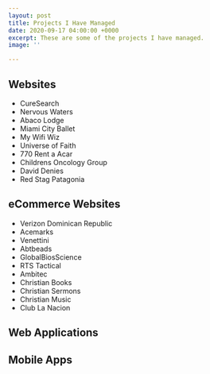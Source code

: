 ```yaml
---
layout: post
title: Projects I Have Managed
date: 2020-09-17 04:00:00 +0000
excerpt: These are some of the projects I have managed.
image: ''

---
```

## Websites

* CureSearch
* Nervous Waters
* Abaco Lodge
* Miami City Ballet
* My Wifi Wiz
* Universe of Faith
* 770 Rent a Acar
* Childrens Oncology Group
* David Denies
* Red Stag Patagonia

## eCommerce Websites

* Verizon Dominican Republic
* Acemarks
* Venettini
* Abtbeads
* GlobalBiosScience
* RTS Tactical
* Ambitec
* Christian Books
* Christian Sermons
* Christian Music
* Club La Nacion

## Web Applications

## Mobile Apps